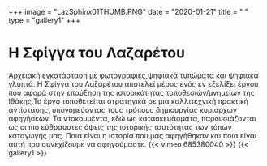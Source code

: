 +++
image = "LazSphinx01THUMB.PNG"
date = "2020-01-21"
title = " "
type = "gallery1"
+++

# Η Σφίγγα του Λαζαρέτου
Αρχειακή εγκατάσταση με φωτογραφιες,ψηφιακά τυπώματα και ψηφιακά γλυπτά. Η Σφίγγα του Λαζαρέτου αποτελεί μέρος ενός εν εξελίξει έργου που αφορά στην επαύξηση της ιστορικότητας τοποθεσιών/μνημείων της Ιθάκης.Το έργο τοποθετείται στρατηγικά σε μια καλλιτεχνική πρακτική αντίστασης, υπονομεύοντας τους τρόπους δημιουργίας κυρίαρχων αφηγήσεων. Τα ντοκουμέντα, εδώ ως κατασκευάσματα, παρουσιάζονται ως οι πιο εύθραυστες όψεις της ιστορικής ταυτότητας των τόπων καταγωγής μας. Ποια είναι
η ιστορία που μας αφηγήθηκαν και ποια είναι αυτή που συνεχίζουμε να αφηγούμαστε.
{{< vimeo 685380040 >}}
{{< gallery1 >}}   






<!-- The [Grand Canyon](https://en.wikipedia.org/w/index.php?title=Grand_Canyon&oldid=952699432)  -->

